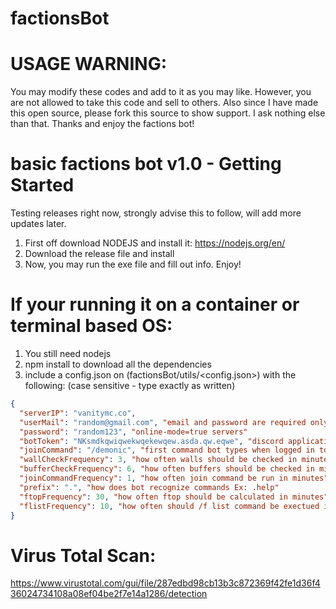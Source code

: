 # factionsBot

# USAGE WARNING:

You may modify these codes and add to it as you may like.
However, you are not allowed to take this code and sell to others.
Also since I have made this open source, please fork this source
to show support. I ask nothing else than that. Thanks and enjoy the factions bot!

# basic factions bot v1.0 - Getting Started

Testing releases right now, strongly advise this to follow, will add more updates later.

1. First off download NODEJS and install it: https://nodejs.org/en/
2. Download the release file and install
3. Now, you may run the exe file and fill out info. Enjoy!

# If your running it on a container or terminal based OS:

1. You still need nodejs
2. npm install to download all the dependencies
2. include a config.json on (factionsBot/utils/<config.json>) with the following: (case sensitive - type exactly as written)

```json
{
  "serverIP": "vanitymc.co",
  "userMail": "random@gmail.com", "email and password are required only for"
  "password": "random123", "online-mode=true servers"
  "botToken": "NKsmdkqwiqwekwqekewqew.asda.qw.eqwe", "discord application token"
  "joinCommand": "/demonic", "first command bot types when logged in to the server"
  "wallCheckFrequency": 3, "how often walls should be checked in minutes"
  "bufferCheckFrequency": 6, "how often buffers should be checked in minutes"
  "joinCommandFrequency": 1, "how often join command be run in minutes"
  "prefix": ".", "how does bot recognize commands Ex: .help"
  "ftopFrequency": 30, "how often ftop should be calculated in minutes"
  "flistFrequency": 10, "how often should /f list command be exectued in minutes"
}

```


# Virus Total Scan:

https://www.virustotal.com/gui/file/287edbd98cb13b3c872369f42fe1d36f436024734108a08ef04be2f7e14a1286/detection
